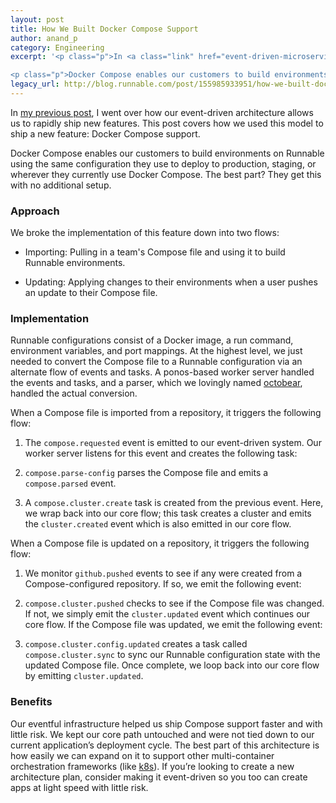 ```yaml
---
layout: post
title: How We Built Docker Compose Support
author: anand_p
category: Engineering
excerpt: '<p class="p">In <a class="link" href="event-driven-microservices-using-rabbitmq">my previous post</a>, I went over how our event-driven architecture allows us to rapidly ship new features. This post covers how we used this model to ship a new feature: Docker Compose support.</p>

<p class="p">Docker Compose enables our customers to build environments on Runnable using the same configuration they use to deploy to production, staging, or wherever they currently use Docker Compose. The best part? They get this with no additional setup.</p>'
legacy_url: http://blog.runnable.com/post/155985933951/how-we-built-docker-compose-support
---
```


<p class="p">In <a class="link" href="event-driven-microservices-using-rabbitmq">my previous post</a>, I went over how our event-driven architecture allows us to rapidly ship new features. This post covers how we used this model to ship a new feature: Docker Compose support.</p>

<p class="p">Docker Compose enables our customers to build environments on Runnable using the same configuration they use to deploy to production, staging, or wherever they currently use Docker Compose. The best part? They get this with no additional setup.</p>

<h3 class="h3">Approach</h3>

<p class="p">We broke the implementation of this feature down into two flows:</p>

<ul class="ul"><li class="li"><p class="p"><span class="weight-strong">Importing:</span> Pulling in a team's Compose file and using it to build Runnable environments.</p></li>
<li class="li"><p class="p"><span class="weight-strong">Updating:</span> Applying changes to their environments when a user pushes an update to their Compose file.</p></li>
</ul><h3 class="h3">Implementation</h3>

<p class="p">Runnable configurations consist of a Docker image, a run command, environment variables, and port mappings. At the highest level, we just needed to convert the Compose file to a Runnable configuration via an alternate flow of events and tasks. A ponos-based worker server handled the events and tasks, and a parser, which we lovingly named <a class="link" href="https://github.com/Runnable/octobear">octobear</a>, handled the actual conversion.</p>

<p class="p">When a Compose file is imported from a repository, it triggers the following flow:</p>

<ol class="ol"><li class="li"><p class="p">The <code class="monospace">compose.requested</code> event is emitted to our event-driven system. Our worker server listens for this event and creates the following task:</p></li>
<li class="li"><p class="p"><code class="monospace">compose.parse-config</code> parses the Compose file and emits a <code class="monospace">compose.parsed</code> event.</p></li>
<li class="li"><p class="p">A <code class="monospace">compose.cluster.create</code> task is created from the previous event. Here, we wrap back into our core flow; this task creates a cluster and emits the <code class="monospace">cluster.created</code> event which is also emitted in our core flow.</p></li>
</ol><p class="p">When a Compose file is updated on a repository, it triggers the following flow:</p>

<ol class="ol"><li class="li"><p class="p">We monitor <code class="monospace">github.pushed</code> events to see if any were created from a Compose-configured repository. If so, we emit the following event:</p></li>
<li class="li"><code class="monospace">compose.cluster.pushed</code> checks to see if the Compose file was changed. If not, we simply emit the <code class="monospace">cluster.updated</code> event which continues our core flow. If the Compose file was updated, we emit the following event:</li>
<li class="li"><p class="p"><code class="monospace">compose.cluster.config.updated</code> creates a task called <code class="monospace">compose.cluster.sync</code> to sync our Runnable configuration state with the updated Compose file. Once complete, we loop back into our core flow by emitting <code class="monospace">cluster.updated</code>.</p></li>
</ol><h3 class="h3">Benefits</h3>

<p class="p">Our eventful infrastructure helped us ship Compose support faster and with little risk. We kept our core path untouched and were not tied down to our current application’s deployment cycle. The best part of this architecture is how easily we can expand on it to support other multi-container orchestration frameworks (like <a class="link" href="https://kubernetes.io/">k8s</a>). If you’re looking to create a new architecture plan, consider making it event-driven so you too can create apps at light speed with little risk.</p>
